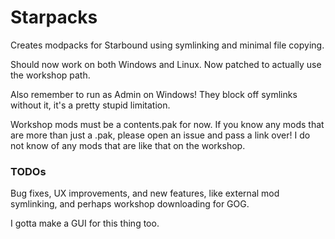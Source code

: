 # Starpacks
Creates modpacks for Starbound using symlinking and minimal file copying.

Should now work on both Windows and Linux. Now patched to actually use the workshop path.

Also remember to run as Admin on Windows! They block off symlinks without it, it's a pretty stupid limitation.

Workshop mods must be a contents.pak for now. If you know any mods that are more than just a .pak, please open an issue and pass a link over! I do not know of any mods that are like that on the workshop.

### TODOs

Bug fixes, UX improvements, and new features, like external mod symlinking, and perhaps workshop downloading for GOG.

I gotta make a GUI for this thing too. 

